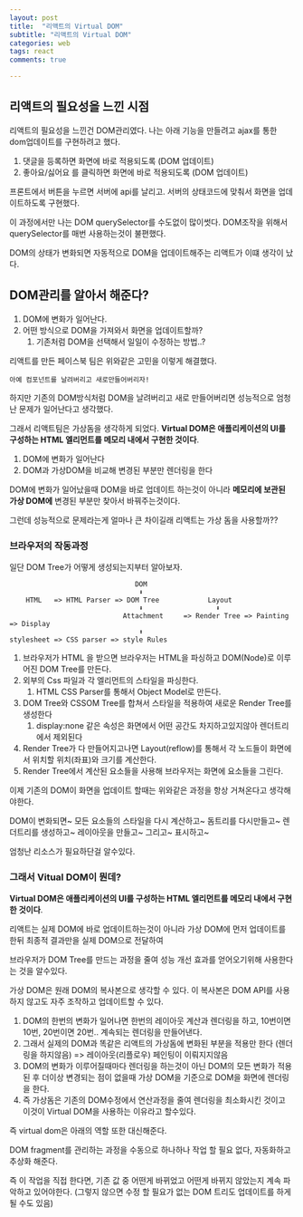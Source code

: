 ```yaml
---
layout: post
title:  "리액트의 Virtual DOM"
subtitle: "리액트의 Virtual DOM"
categories: web
tags: react
comments: true

---
```


## 리액트의 필요성을 느낀 시점

리액트의 필요성을 느낀건 DOM관리였다. 나는 아래 기능을 만들려고 ajax를 통한 dom업데이트를 구현하려고 했다.

1. 댓글을 등록하면 화면에 바로 적용되도록 (DOM 업데이트) 
2. 좋아요/싫어요 를 클릭하면 화면에 바로 적용되도록 (DOM 업데이트) 

프론트에서 버튼을 누르면 서버에 api를 날리고. 서버의 상태코드에 맞춰서 화면을 업데이트하도록 구현했다.

이 과정에서만 나는 DOM querySelector를 수도없이 많이썻다. DOM조작을 위해서 querySelector를 매번 사용하는것이 불편했다.

DOM의 상태가 변화되면 자동적으로 DOM을 업데이트해주는 리액트가 이떄 생각이 났다.

## DOM관리를 알아서 해준다?

1. DOM에 변화가 일어난다.
2. 어떤 방식으로 DOM을 가져와서 화면을 업데이트할까?
   1. 기존처럼 DOM을 선택해서 일일이 수정하는 방법..?

리액트를 만든 페이스북 팀은 위와같은 고민을 이렇게 해결했다.

```
아예 컴포넌트를 날려버리고 새로만들어버리자!
```

하지만 기존의 DOM방식처럼 DOM을 날려버리고 새로 만들어버리면 성능적으로 엄청난 문제가 일어난다고 생각했다.

그래서 리액트팀은 가상돔을 생각하게 되었다. **Virtual DOM은 애플리케이션의 UI를 구성하는 HTML 엘리먼트를 메모리 내에서 구현한 것이다**.

1. DOM에 변화가 일어난다
2. DOM과 가상DOM을 비교해 변경된 부분만 렌더링을 한다

DOM에 변화가 일어났을때 DOM을 바로 업데이트 하는것이 아니라 **메모리에 보관된 가상 DOM에** 변경된 부분만 찾아서 바꿔주는것이다.

그런데 성능적으로 문제라는게 얼마나 큰 차이길래 리액트는 가상 돔을 사용할까??

### 브라우저의 작동과정

일단 DOM Tree가 어떻게 생성되는지부터 알아보자.

```
                               DOM
                                ⬇️
    HTML   => HTML Parser => DOM Tree            Layout
                                ⬇️                  ⬇️
                            Attachment     => Render Tree => Painting => Display
                                ⬆️
stylesheet => CSS parser => style Rules
```

1. 브라우저가 HTML 을 받으면 브라우저는 HTML을 파싱하고 DOM(Node)로 이루어진 DOM Tree를 만든다.
2. 외부의 Css 파일과 각 엘리먼트의 스타일을 파싱한다.
   1. HTML CSS Parser를 통해서 Object Model로 만든다. 
3. DOM Tree와 CSSOM Tree를 합쳐서 스타일을 적용하여 새로운 Render Tree를 생성한다
   1. display:none 같은 속성은 화면에서 어떤 공간도 차지하고있지않아 렌더트리에서 제외된다
4. Render Tree가 다 만들어지고나면 Layout(reflow)를 통해서 각 노드들이 화면에서 위치할 위치(좌표)와 크기를 계산한다.
5. Render Tree에서 계산된 요소들을 사용해 브라우저는 화면에 요소들을 그린다.

이제 기존의 DOM이 화면을 업데이트 할때는 위와같은 과정을 항상 거쳐온다고 생각해야한다.

DOM이 변화되면~ 모든 요소들의 스타일을 다시 계산하고~ 돔트리를 다시만들고~ 렌더트리를 생성하고~ 레이아웃을 만들고~ 그리고~ 표시하고~

엄청난 리소스가 필요하단걸 알수있다.

### 그래서 Vitual DOM이 뭔데?

**Virtual DOM은 애플리케이션의 UI를 구성하는 HTML 엘리먼트를 메모리 내에서 구현한 것이다**.

리액트는 실제 DOM에 바로 업데이트하는것이 아니라 가상 DOM에 먼저 업데이트를 한뒤 최종적 결과만을 실제 DOM으로 전달하여

브라우저가 DOM Tree를 만드는 과정을 줄여 성능 개선 효과를 얻어오기위해 사용한다는 것을 알수있다.

가상 DOM은 원래 DOM의 복사본으로 생각할 수 있다. 이 복사본은 DOM API를 사용하지 않고도 자주 조작하고 업데이트할 수 있다. 


1. DOM의 한번의 변화가 일어나면 한번의 레이아웃 계산과 렌더링을 하고, 10번이면 10번, 20번이면 20번.. 계속되는 렌더링을 만들어낸다.
2. 그래서 실제의 DOM과 똑같은 리액트의 가상돔에 변화된 부분을 적용만 한다 (렌더링을 하지않음) => 레이아웃(리플로우) 페인팅이 이뤄지지않음
3. DOM의 변화가 이루어질때마다 렌더링을 하는것이 아닌 DOM의 모든 변화가 적용된 후 더이상 변경되는 점이 없을때 가상 DOM을 기준으로 DOM을 화면에 렌더링을 한다.
4. 즉 가상돔은 기존의 DOM수정에서 연산과정을 줄여 렌더링을 최소화시킨 것이고 이것이 Virtual DOM을 사용하는 이유라고 할수있다.

즉 virtual dom은 아래의 역할 또한 대신해준다.

DOM fragment를 관리하는 과정을 수동으로 하나하나 작업 할 필요 없다, 자동화하고 추상화 해준다.

즉  이 작업을 직접 한다면, 기존 값 중 어떤게 바뀌었고 어떤게 바뀌지 않았는지 계속 파악하고 있어야한다. (그렇지 않으면 수정 할 필요가 없는 DOM 트리도 업데이트를 하게 될 수도 있음)
